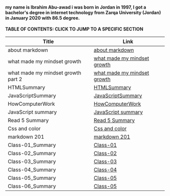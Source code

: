 #### my name is Ibrahim Abu-awad i was born in Jordan in 1997, I got a bachelor's degree in internet technology from Zarqa University (Jordan) in January 2020 with 86.5 degree.


**TABLE OF CONTENTS: CLICK TO JUMP TO A SPECIFIC SECTION**



| Title      | Link |
| ----------- | ----------- |
| about markdown      | [about markdown](https://ibrahimabuawad.github.io/reading-notes/MarkDown_Inf)       |
| what made my mindset growth   | [what made my mindset growth](https://ibrahimabuawad.github.io/reading-notes/myway)       |
| what made my mindset growth part 2          | [what made my mindset growth](https://ibrahimabuawad.github.io/reading-notes/GitSummary)            |
| HTMLSummary            | [HTMLSummary](https://ibrahimabuawad.github.io/reading-notes/HTMLSummary)
| JavaScriptSummary            | [JavaScriptSummary](https://ibrahimabuawad.github.io/reading-notes/JavaScript_jQuery_Summary)
| HowComputerWork            | [HowComputerWork](https://ibrahimabuawad.github.io/reading-notes/HowComputersWork)
| JavaScript summary            | [JavaScript summary](https://ibrahimabuawad.github.io/reading-notes/Read4c)
| Read 5 Summary            | [Read 5 Summary](https://ibrahimabuawad.github.io/reading-notes/Read5)             | 
| Css and color            | [Css and color](https://ibrahimabuawad.github.io/reading-notes/Css_Color)             | 
| markdown 201            | [markdown 201](https://ibrahimabuawad.github.io/reading-notes/MarkDown201)            |
| Class-01_Summary            | [Class-01](https://ibrahimabuawad.github.io/reading-notes/class-01)             |
| Class-02_Summary            | [Class-02](https://ibrahimabuawad.github.io/reading-notes/class-02)             |
| Class-03_Summary            | [Class-03](https://ibrahimabuawad.github.io/reading-notes/class-03)
| Class-04_Summary            | [Class-04](https://ibrahimabuawad.github.io/reading-notes/class-04) |
| Class-05_Summary            | [Class-05](https://ibrahimabuawad.github.io/reading-notes/Class-05) |
| Class-06_Summary            | [Class-05](https://ibrahimabuawad.github.io/reading-notes/Class-06) |
